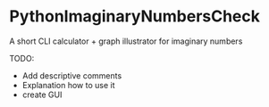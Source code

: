 # PythonImaginaryNumbersCheck
A short CLI calculator + graph illustrator for imaginary numbers

TODO:
- Add descriptive comments
- Explanation how to use it
- create GUI
